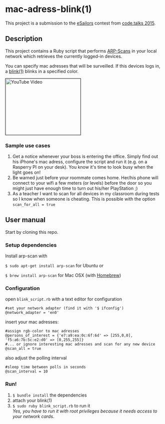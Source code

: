 # mac-adress-blink(1)
This project is a submission to the [eSailors](http://esailors.de/en/) contest from [code.talks 2015](https://www.codetalks.de/).

## Description
This project contains a Ruby script that performs [ARP-Scans](http://www.nta-monitor.com/wiki/index.php/Arp-scan_User_Guide) in your local network which retrieves the currently logged-in devices.

You can specify mac adresses that will be surveilled. If this devices logs in, a [blink(1)](https://blink1.thingm.com/) blinks in a specified color.

<a href="http://www.youtube.com/watch?feature=player_embedded&v=bEWEiN0M0y8" target="_blank"><img src="http://img.youtube.com/vi/bEWEiN0M0y8/0.jpg" 
alt="YouTube Video" width="240" height="180" border="1" /></a>

### Sample use cases
1. Get a notice whenever your boss is entering the office. Simply find out his iPhone's mac adress, configure the script and run it (e.g. on a Rasperry PI on your desk). You know it's time to look busy when the light goes on!
2. Be warned just before your roommate comes home. Her/his phone will connect to your wifi a few meters (or levels) before the door so you might just have enough time to turn out his/her PlayStation ;)
3. As a teacher I want to scan for all devices in my classroom during tests so I know when someone is cheating. This is possible with the option `scan_for_all = true` 

## User manual
Start by cloning this repo.

### Setup dependencies
Install arp-scan with

`$ sudo apt-get install arp-scan`
for Ubuntu or

`$ brew install arp-scan` for Mac OSX (with [Homebrew](http://brew.sh/))

### Configuration
open `blink_script.rb` with a text editor for configuration

    #set your network adapter (find it with '$ ifconfig') 
    @network_adapter = 'en0'
	
insert your mac adresses:

    #assign rgb-color to mac adresses
	@persons_of_interest = {'e7:a9:ea:0c:6f:6d' => [255,0,0], 'f5:a6:7b:5c:e2:d0' => [0,255,255]}
	#... or ignore interesting mac adresses and scan for any new device
	@scan_all = true
	
also adjust the polling interval

	#sleep time between polls in seconds
	@scan_interval = 10

### Run!
1. `$ bundle install` the dependencies
2. attach your blink(1)
3. `$ sudo ruby blink_script.rb` to run it<br/>
   *Yes, you have to run it with root privileges because it needs access to your network cards.*